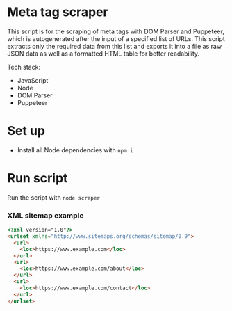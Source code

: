 # Meta tag scraper

This script is for the scraping of meta tags with DOM Parser and Puppeteer, which is autogenerated after the input of a specified list of URLs. This script extracts only the required data from this list and exports it into a file as raw JSON data as well as a formatted HTML table for better readability.

Tech stack:

- JavaScript
- Node
- DOM Parser
- Puppeteer

# Set up

- Install all Node dependencies with `npm i`

# Run script

Run the script with `node scraper`

### XML sitemap example

```html
<?xml version="1.0"?>
<urlset xmlns="http://www.sitemaps.org/schemas/sitemap/0.9">
  <url>
    <loc>https://www.example.com</loc>
  </url>
  <url>
    <loc>https://www.example.com/about</loc>
  </url>
  <url>
    <loc>https://www.example.com/contact</loc>
  </url>
</urlset>
```
